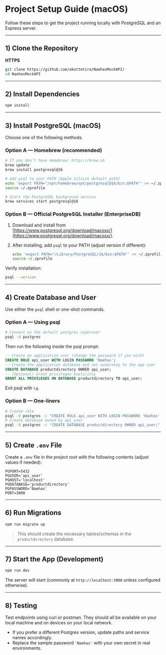 # Project Setup Guide (macOS)

Follow these steps to get the project running locally with PostgreSQL and an Express server.

---

## 1) Clone the Repository

**HTTPS**

```bash
git clone https://github.com/akuttetira/NaehasMockAPI/
cd NaehasMockAPI
```


---

## 2) Install Dependencies

```bash
npm install
```

---

## 3) Install PostgreSQL (macOS)

Choose one of the following methods.

### Option A — Homebrew (recommended)

```bash
# If you don’t have Homebrew: https://brew.sh
brew update
brew install postgresql@16

# Add psql to your PATH (Apple Silicon default path)
echo 'export PATH="/opt/homebrew/opt/postgresql@16/bin:$PATH"' >> ~/.zprofile
source ~/.zprofile

# Start the PostgreSQL background service
brew services start postgresql@16
```

### Option B — Official PostgreSQL Installer (EnterpriseDB)

1. Download and install from [https://www.postgresql.org/download/macosx/](https://www.postgresql.org/download/macosx/).
2. After installing, add `psql` to your PATH (adjust version if different):

   ```bash
   echo 'export PATH="/Library/PostgreSQL/16/bin:$PATH"' >> ~/.zprofile
   source ~/.zprofile
   ```

Verify installation:

```bash
psql --version
```

---

## 4) Create Database and User

Use either the `psql` shell or one-shot commands.

### Option A — Using psql

```bash
# Connect as the default postgres superuser
psql -U postgres
```

Then run the following inside the psql prompt:

```sql
-- Create an application user (change the password if you wish)
CREATE ROLE api_user WITH LOGIN PASSWORD 'Naehas';
-- Create the application database and set ownership to the app user
CREATE DATABASE productdirectory OWNER api_user;
-- (Optional) Grant privileges explicitly
GRANT ALL PRIVILEGES ON DATABASE productdirectory TO api_user;
```

Exit psql with `\q`.

### Option B — One-liners

```bash
# Create role
psql -U postgres -c "CREATE ROLE api_user WITH LOGIN PASSWORD 'Naehas';"
# Create database owned by api_user
psql -U postgres -c "CREATE DATABASE productdirectory OWNER api_user;"
```

---

## 5) Create `.env` File

Create a `.env` file in the project root with the following contents (adjust values if needed):

```dotenv
PGPORT=5432
PGUSER='api_user'
PGHOST='localhost'
PGDATABASE='productdirectory'
PGPASSWORD='Naehas'
PORT=3000
```

---

## 6) Run Migrations

```bash
npm run migrate up
```

> This should create the necessary tables/schemas in the `productdirectory` database.

---

## 7) Start the App (Development)

```bash
npm run dev
```

The server will start (commonly at `http://localhost:3000` unless configured otherwise).

---

## 8) Testing

Test endpoints using curl or postman.  They should all be available on your local machine and on devices on your local network.  

* If you prefer a different Postgres version, update paths and service names accordingly.
* Replace the sample password `'Naehas'` with your own secret in real environments.

